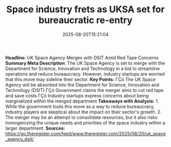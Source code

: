﻿---
title: "Space industry frets as UKSA set for bureaucratic re-entry"
date: "2025-08-20T15:21:04"
category: "Markets"
summary: ""
slug: "space industry frets as uksa set for bureaucratic reentry"
source_urls:
  - "https://go.theregister.com/feed/www.theregister.com/2025/08/20/uk_space_agency_dsit/"
seo:
  title: "Space industry frets as UKSA set for bureaucratic re-entry | Hash n Hedge"
  description: ""
  keywords: ["news", "markets", "brief"]
---
**Headline**: UK Space Agency Merges with DSIT Amid Red Tape Concerns  **Summary Meta Description**: The UK Space Agency is set to merge with the Department for Science, Innovation and Technology in a bid to streamline operations and reduce bureaucracy. However, industry startups are worried that this move may sideline their sector.  **Key Points:**  ΓÇó The UK Space Agency will be absorbed into the Department for Science, Innovation and Technology (DSIT) ΓÇó Government claims the merger aims to cut red tape and save costs ΓÇó Industry startups express concerns about being marginalized within the merged department  **Takeaways with Analysis:**  1. While the government touts this move as a way to reduce bureaucracy, industry players are skeptical about the impact on their sector's growth. 2. The merger may be an attempt to consolidate resources, but it also risks homogenizing the unique needs and priorities of the space industry within a larger department.  **Sources:** https://go.theregister.com/feed/www.theregister.com/2025/08/20/uk_space_agency_dsit/ 
